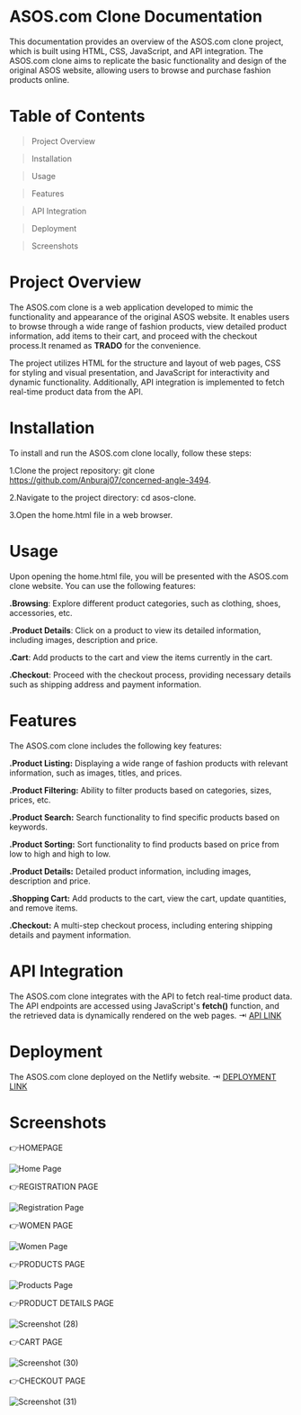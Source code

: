 # ASOS.com Clone Documentation
This documentation provides an overview of the ASOS.com clone project, which is built using HTML, CSS, JavaScript, and API integration. The ASOS.com clone aims to replicate the basic functionality and design of the original ASOS website, allowing users to browse and purchase fashion products online.

# Table of Contents

>Project Overview

>Installation

>Usage

>Features

>API Integration

>Deployment

>Screenshots

# Project Overview
The ASOS.com clone is a web application developed to mimic the functionality and appearance of the original ASOS website. It enables users to browse through a wide range of fashion products, view detailed product information, add items to their cart, and proceed with the checkout process.It renamed as **TRADO** for the convenience.

The project utilizes HTML for the structure and layout of web pages, CSS for styling and visual presentation, and JavaScript for interactivity and dynamic functionality. Additionally, API integration is implemented to fetch real-time product data from the API.

# Installation
To install and run the ASOS.com clone locally, follow these steps:

1.Clone the project repository: git clone https://github.com/Anburaj07/concerned-angle-3494.

2.Navigate to the project directory: cd asos-clone.

3.Open the home.html file in a web browser.

# Usage
Upon opening the home.html file, you will be presented with the ASOS.com clone website. You can use the following features:

**.Browsing**: Explore different product categories, such as clothing, shoes, accessories, etc.

**.Product Details**: Click on a product to view its detailed information, including images, description and price.

**.Cart**: Add products to the cart and view the items currently in the cart.

**.Checkout**: Proceed with the checkout process, providing necessary details such as shipping address and payment information.

# Features
The ASOS.com clone includes the following key features:

**.Product Listing:** Displaying a wide range of fashion products with relevant information, such as images, titles, and prices.

**.Product Filtering:** Ability to filter products based on categories, sizes, prices, etc.

**.Product Search:** Search functionality to find specific products based on keywords.

**.Product Sorting:** Sort functionality to find products based on price from low to high and high to low. 

**.Product Details:** Detailed product information, including images, description and price.

**.Shopping Cart:** Add products to the cart, view the cart, update quantities, and remove items.

**.Checkout:** A multi-step checkout process, including entering shipping details and payment information.

# API Integration
The ASOS.com clone integrates with the  API to fetch real-time product data. The API endpoints are accessed using JavaScript's **fetch()** function, and the retrieved data is dynamically rendered on the web pages.
⇥ [API LINK](https://jsonserver-drqy.onrender.com/puma)

# Deployment
The ASOS.com clone deployed on the Netlify website. 
⇥ [DEPLOYMENT LINK](https://647a0037bb188e11f328ebc9--subtle-phoenix-ecd1f2.netlify.app/home.html)

# Screenshots
👉HOMEPAGE

![Home Page](https://github.com/Anburaj07/concerned-angle-3494/assets/123880321/296470fe-1aa6-4d57-bf89-0d31246d50a7)

👉REGISTRATION PAGE

![Registration Page](https://github.com/Anburaj07/concerned-angle-3494/assets/123880321/7737f646-3c11-4fee-96ca-82a3e368db7d)

👉WOMEN PAGE

![Women Page](https://github.com/Anburaj07/concerned-angle-3494/assets/123880321/a6ed869a-87a9-4c85-aa9a-1d42e6a7a3c3)

👉PRODUCTS PAGE

![Products Page](https://github.com/Anburaj07/concerned-angle-3494/assets/123880321/918e9808-1cf2-4640-ad28-deae5dccb79e)

👉PRODUCT DETAILS PAGE

![Screenshot (28)](https://github.com/Anburaj07/concerned-angle-3494/assets/123880321/3fd57b63-12e5-410c-bb97-94b1e9077a07)

👉CART PAGE

![Screenshot (30)](https://github.com/Anburaj07/concerned-angle-3494/assets/123880321/8856ac62-45a6-4cd6-a7c4-13383606a71b)

👉CHECKOUT PAGE

![Screenshot (31)](https://github.com/Anburaj07/concerned-angle-3494/assets/123880321/76c61b62-8df8-42a5-ba82-43f3aefa1560)
